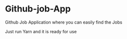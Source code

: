 # Github-job-App
Github Job Application where you can easily find the Jobs

Just run Yarn and it is ready for use

